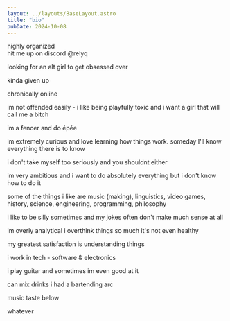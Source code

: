 ```yaml
---
layout: ../layouts/BaseLayout.astro
title: "bio"
pubDate: 2024-10-08
---
```


highly organized \
hit me up on discord @relyq

looking for an alt girl to get obsessed over

kinda given up

chronically online

im not offended easily - i like being playfully toxic and i want a girl that will call me a bitch

im a fencer and do épée

im extremely curious and love learning how things work. someday I'll know everything there is to know

i don't take myself too seriously and you shouldnt either

im very ambitious and i want to do absolutely everything but i don't know how to do it

some of the things i like are music (making), linguistics, video games, history, science, engineering, programming, philosophy

i like to be silly sometimes and my jokes often don't make much sense at all

im overly analytical i overthink things so much it's not even healthy

my greatest satisfaction is understanding things

i work in tech - software & electronics

i play guitar and sometimes im even good at it

can mix drinks i had a bartending arc

music taste below

whatever
